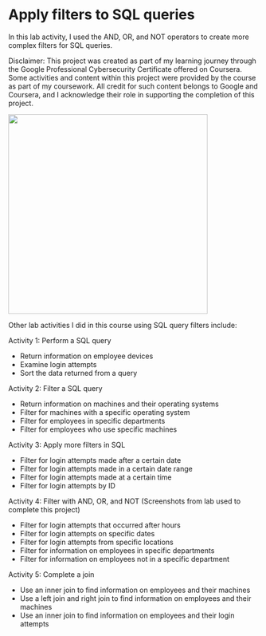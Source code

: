 # Apply filters to SQL queries

In this lab activity, I used the AND, OR, and NOT operators to create more complex filters for SQL queries.

Disclaimer: This project was created as part of my learning journey through the Google Professional Cybersecurity Certificate offered on Coursera. Some activities and content within this project were provided by the course as part of my coursework. All credit for such content belongs to Google and Coursera, and I acknowledge their role in supporting the completion of this project.

<img src="https://media.giphy.com/media/UK5wOtrmXzFHYJjE9A/giphy.gif?cid=ecf05e478yxo1k29oq71snh734jn111u3zs0xi9vbjclqxp3&ep=v1_gifs_search&rid=giphy.gif&ct=g" width="400" />

Other lab activities I did in this course using SQL query filters include:

Activity 1: Perform a SQL query
- Return information on employee devices
- Examine login attempts
- Sort the data returned from a query

Activity 2: Filter a SQL query
- Return information on machines and their operating systems
- Filter for machines with a specific operating system
- Filter for employees in specific departments
- Filter for employees who use specific machines

Activity 3: Apply more filters in SQL
- Filter for login attempts made after a certain date
- Filter for login attempts made in a certain date range
- Filter for login attempts made at a certain time
- Filter for login attempts by ID

Activity 4: Filter with AND, OR, and NOT (Screenshots from lab used to complete this project)
- Filter for login attempts that occurred after hours
- Filter for login attempts on specific dates
- Filter for login attempts from specific locations
- Filter for information on employees in specific departments
- Filter for information on employees not in a specific department

Activity 5: Complete a join
- Use an inner join to find information on employees and their machines
- Use a left join and right join to find information on employees and their machines
- Use an inner join to find information on employees and their login attempts
